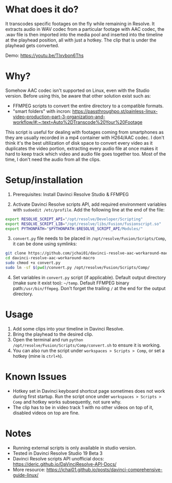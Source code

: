 # What does it do?

It transcodes specific footages on the fly while remaining in Resolve. It extracts audio in WAV codec from a particular footage with AAC codec, the .wav file is then imported into the media pool and inserted into the timeline at the playhead position, all with just a hotkey. The clip that is under the playhead gets converted.

Demo: https://youtu.be/TIxvbon6Ths

# Why?

Somehow AAC codec isn't supported on Linux, even with the Studio version. Before using this, be aware that other solution exist such as:

- FFMPEG scripts to convert the entire directory to a compatible formats.
- "smart folders" with incron: https://passthroughpo.st/painless-linux-video-production-part-3-organization-and-workflow/#:~:text=Auto%2DTranscode%20Your%20Footage

This script is useful for dealing with footages coming from smartphones as they are usually recorded in a mp4 container with H264/AAC codec. I don't think it's the best ultilization of disk space to convert every video as it duplicates the video portion, extracting every audio file at once makes it hard to keep track which video and audio file goes together too. Most of the time, I don't need the audio from all the clips.

# Setup/installation

1. Prerequisites: Install Davinci Resolve Studio & FFMPEG

2. Activate Davinci Resolve scripts API, add required environment variables with `sudoedit /etc/profile`. Add the following line at the end of the file:

```bash
export RESOLVE_SCRIPT_API="/opt/resolve/Developer/Scripting"
export RESOLVE_SCRIPT_LIB="/opt/resolve/libs/Fusion/fusionscript.so"
export PYTHONPATH="$PYTHONPATH:$RESOLVE_SCRIPT_API/Modules/"
```

3. `convert.py` file needs to be placed in `/opt/resolve/Fusion/Scripts/Comp`, it can be done using symlinks:

```bash
git clone https://github.com/jchai01/davinci-resolve-aac-workaround-macro.git
cd davinci-resolve-aac-workaround-macro
sudo chmod +x convert.py
sudo ln -sf $(pwd)/convert.py /opt/resolve/Fusion/Scripts/Comp/
```

4. Set variables in `convert.py` script (if applicable). Default output directory (make sure it exist too): `~/temp`. Default FFMPEG binary path:`/usr/bin/ffmpeg`. Don't forget the trailing `/` at the end for the output directory.

# Usage

1. Add some clips into your timeline in Davinci Resolve.
2. Bring the playhead to the desired clip.
3. Open the terminal and run `python /opt/resolve/Fusion/Scripts/Comp/convert.sh` to ensure it is working.
4. You can also run the script under `workspaces > Scripts > Comp`, or set a hotkey (mine is `ctrl+h`).

# Known Issues

- Hotkey set in Davinci keyboard shortcut page sometimes does not work during first startup. Run the script once under `workspaces > Scripts > Comp` and hotkey works subsequently, not sure why.
- The clip has to be in video track 1 with no other videos on top of it, disabled videos on top are fine.

# Notes

- Running external scripts is only available in studio version.
- Tested in Davinci Resolve Studio 19 Beta 3
- Davinci Resolve scripts API unofficial docs: https://deric.github.io/DaVinciResolve-API-Docs/
- More resource: https://jchai01.github.io/posts/davinci-comprehensive-guide-linux/
